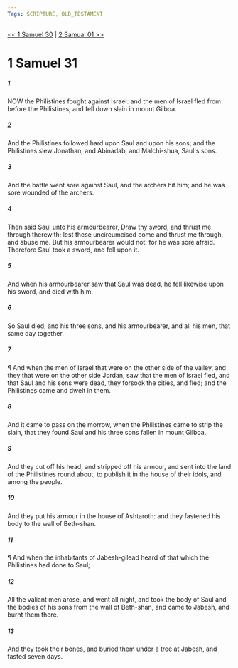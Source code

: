 ```yaml
---
Tags: SCRIPTURE, OLD_TESTAMENT
---
```


[<< 1 Samuel 30](OLD_TESTAMENT/09_1_Samuel/1_Samuel_30.md) | [2 Samual 01 >>](OLD_TESTAMENT/10_2_Samuel/2_Samual_01.md)

# 1 Samuel 31

##### 1
 NOW the Philistines fought against Israel: and the men of Israel fled from before the Philistines, and fell down slain in mount Gilboa.
##### 2
 And the Philistines followed hard upon Saul and upon his sons; and the Philistines slew Jonathan, and Abinadab, and Malchi-shua, Saul's sons.
##### 3
 And the battle went sore against Saul, and the archers hit him; and he was sore wounded of the archers.
##### 4
 Then said Saul unto his armourbearer, Draw thy sword, and thrust me through therewith; lest these uncircumcised come and thrust me through, and abuse me.  But his armourbearer would not; for he was sore afraid.  Therefore Saul took a sword, and fell upon it.
##### 5
 And when his armourbearer saw that Saul was dead, he fell likewise upon his sword, and died with him.
##### 6
 So Saul died, and his three sons, and his armourbearer, and all his men, that same day together.
##### 7
 ¶ And when the men of Israel that were on the other side of the valley, and they that were on the other side Jordan, saw that the men of Israel fled, and that Saul and his sons were dead, they forsook the cities, and fled; and the Philistines came and dwelt in them.
##### 8
 And it came to pass on the morrow, when the Philistines came to strip the slain, that they found Saul and his three sons fallen in mount Gilboa.
##### 9
 And they cut off his head, and stripped off his armour, and sent into the land of the Philistines round about, to publish it in the house of their idols, and among the people.
##### 10
 And they put his armour in the house of Ashtaroth: and they fastened his body to the wall of Beth-shan.
##### 11
 ¶ And when the inhabitants of Jabesh-gilead heard of that which the Philistines had done to Saul;
##### 12
 All the valiant men arose, and went all night, and took the body of Saul and the bodies of his sons from the wall of Beth-shan, and came to Jabesh, and burnt them there.
##### 13
 And they took their bones, and buried them under a tree at Jabesh, and fasted seven days.
